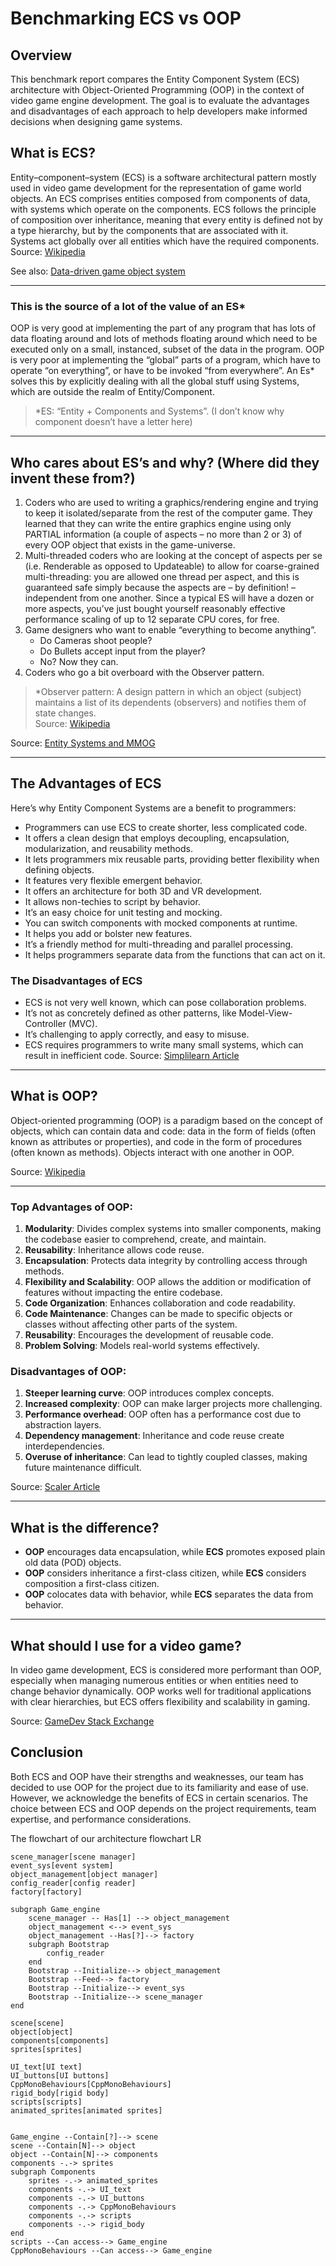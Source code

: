 # Benchmarking ECS vs OOP

## Overview

This benchmark report compares the Entity Component System (ECS) architecture with Object-Oriented Programming (OOP) in the context of video game engine development. The goal is to evaluate the advantages and disadvantages of each approach to help developers make informed decisions when designing game systems.

## What is ECS?

Entity–component–system (ECS) is a software architectural pattern mostly used in video game development for the representation of game world objects. An ECS comprises entities composed from components of data, with systems which operate on the components. ECS follows the principle of composition over inheritance, meaning that every entity is defined not by a type hierarchy, but by the components that are associated with it. Systems act globally over all entities which have the required components.
Source: [Wikipedia](https://en.wikipedia.org/wiki/Entity_component_system)

See also: [Data-driven game object system](https://www.gamedevs.org/uploads/data-driven-game-object-system.pdf)

---

### This is the source of a lot of the value of an ES*
OOP is very good at implementing the part of any program that has lots of data floating around and lots of methods floating around which need to be executed only on a small, instanced, subset of the data in the program. OOP is very poor at implementing the “global” parts of a program, which have to operate “on everything”, or have to be invoked “from everywhere”. An Es* solves this by explicitly dealing with all the global stuff using Systems, which are outside the realm of Entity/Component.
> *ES: “Entity + Components and Systems”. (I don’t know why component doesn’t have a letter here)

---

## Who cares about ES’s and why? (Where did they invent these from?)
1. Coders who are used to writing a graphics/rendering engine and trying to keep it isolated/separate from the rest of the computer game. They learned that they can write the entire graphics engine using only PARTIAL information (a couple of aspects – no more than 2 or 3) of every OOP object that exists in the game-universe.
2. Multi-threaded coders who are looking at the concept of aspects per se (i.e. Renderable as opposed to Updateable) to allow for coarse-grained multi-threading: you are allowed one thread per aspect, and this is guaranteed safe simply because the aspects are – by definition! – independent from one another. Since a typical ES will have a dozen or more aspects, you’ve just bought yourself reasonably effective performance scaling of up to 12 separate CPU cores, for free.
3. Game designers who want to enable “everything to become anything”.
    - Do Cameras shoot people?
    - Do Bullets accept input from the player?
    - No? Now they can.
4. Coders who go a bit overboard with the Observer pattern.
> *Observer pattern: A design pattern in which an object (subject) maintains a list of its dependents (observers) and notifies them of state changes.  
Source: [Wikipedia](https://en.wikipedia.org/wiki/Observer_pattern)

Source: [Entity Systems and MMOG](https://t-machine.org/index.php/2007/11/11/entity-systems-are-the-future-of-mmog-development-part-2/)

---

## The Advantages of ECS
Here’s why Entity Component Systems are a benefit to programmers:
- Programmers can use ECS to create shorter, less complicated code.
- It offers a clean design that employs decoupling, encapsulation, modularization, and reusability methods.
- It lets programmers mix reusable parts, providing better flexibility when defining objects.
- It features very flexible emergent behavior.
- It offers an architecture for both 3D and VR development.
- It allows non-techies to script by behavior.
- It’s an easy choice for unit testing and mocking.
- You can switch components with mocked components at runtime.
- It helps you add or bolster new features.
- It’s a friendly method for multi-threading and parallel processing.
- It helps programmers separate data from the functions that can act on it.

### The Disadvantages of ECS
- ECS is not very well known, which can pose collaboration problems.
- It’s not as concretely defined as other patterns, like Model-View-Controller (MVC).
- It’s challenging to apply correctly, and easy to misuse.
- ECS requires programmers to write many small systems, which can result in inefficient code.
  Source: [Simplilearn Article](https://www.simplilearn.com/entity-component-system-introductory-guide-article)

---

## What is OOP?
Object-oriented programming (OOP) is a paradigm based on the concept of objects, which can contain data and code: data in the form of fields (often known as attributes or properties), and code in the form of procedures (often known as methods). Objects interact with one another in OOP.

Source: [Wikipedia](https://en.wikipedia.org/wiki/Object-oriented_programming)

---

### Top Advantages of OOP:
1. **Modularity**: Divides complex systems into smaller components, making the codebase easier to comprehend, create, and maintain.
2. **Reusability**: Inheritance allows code reuse.
3. **Encapsulation**: Protects data integrity by controlling access through methods.
4. **Flexibility and Scalability**: OOP allows the addition or modification of features without impacting the entire codebase.
5. **Code Organization**: Enhances collaboration and code readability.
6. **Code Maintenance**: Changes can be made to specific objects or classes without affecting other parts of the system.
7. **Reusability**: Encourages the development of reusable code.
8. **Problem Solving**: Models real-world systems effectively.

### Disadvantages of OOP:
1. **Steeper learning curve**: OOP introduces complex concepts.
2. **Increased complexity**: OOP can make larger projects more challenging.
3. **Performance overhead**: OOP often has a performance cost due to abstraction layers.
4. **Dependency management**: Inheritance and code reuse create interdependencies.
5. **Overuse of inheritance**: Can lead to tightly coupled classes, making future maintenance difficult.

Source: [Scaler Article](https://www.scaler.com/topics/oops-advantages/)

---

## What is the difference?
- **OOP** encourages data encapsulation, while **ECS** promotes exposed plain old data (POD) objects.
- **OOP** considers inheritance a first-class citizen, while **ECS** considers composition a first-class citizen.
- **OOP** colocates data with behavior, while **ECS** separates the data from behavior.

---

## What should I use for a video game?
In video game development, ECS is considered more performant than OOP, especially when managing numerous entities or when entities need to change behavior dynamically. OOP works well for traditional applications with clear hierarchies, but ECS offers flexibility and scalability in gaming.

Source: [GameDev Stack Exchange](https://gamedev.stackexchange.com/questions/200076/i-dont-get-why-ecs-is-considered-more-performant-than-oop)

## Conclusion

Both ECS and OOP have their strengths and weaknesses, our team has decided to use OOP for the project due to its familiarity and ease of use. However, we acknowledge the benefits of ECS in certain scenarios. The choice between ECS and OOP depends on the project requirements, team expertise, and performance considerations.


The flowchart of our architecture 
flowchart LR

    scene_manager[scene manager]
    event_sys[event system]
    object_management[object manager]
    config_reader[config reader]
    factory[factory]
    
    subgraph Game_engine
        scene_manager -- Has[1] --> object_management 
        object_management <--> event_sys 
        object_management --Has[?]--> factory 
        subgraph Bootstrap
            config_reader
        end
        Bootstrap --Initialize--> object_management
        Bootstrap --Feed--> factory
        Bootstrap --Initialize--> event_sys
        Bootstrap --Initialize--> scene_manager
    end

    scene[scene]
    object[object]
    components[components]
    sprites[sprites]

    UI_text[UI text]
    UI_buttons[UI buttons]
    CppMonoBehaviours[CppMonoBehaviours]
    rigid_body[rigid body]
    scripts[scripts]
    animated_sprites[animated sprites]


    Game_engine --Contain[?]--> scene 
    scene --Contain[N]--> object
    object --Contain[N]--> components
    components -.-> sprites
    subgraph Components
        sprites -.-> animated_sprites
        components -.-> UI_text
        components -.-> UI_buttons
        components -.-> CppMonoBehaviours
        components -.-> scripts
        components -.-> rigid_body
    end
    scripts --Can access--> Game_engine
    CppMonoBehaviours --Can access--> Game_engine
    